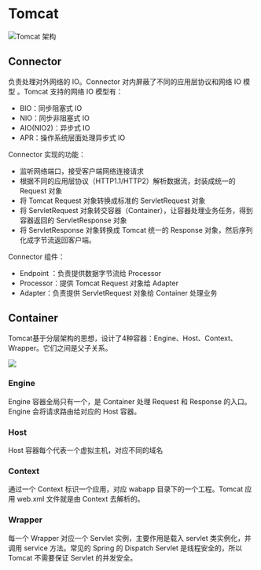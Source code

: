 # Tomcat

![Tomcat 架构](https://upload-images.jianshu.io/upload_images/28203940-3532e40a6922909d.png?imageMogr2/auto-orient/strip%7CimageView2/2/w/1240)

## Connector

负责处理对外网络的 IO。Connector 对内屏蔽了不同的应用层协议和网络 IO 模型 。Tomcat 支持的网络 IO 模型有：

- BIO：同步阻塞式 IO
- NIO：同步非阻塞式 IO
- AIO(NIO2)：异步式 IO
- APR：操作系统层面处理异步式 IO

Connector 实现的功能：

- 监听网络端口，接受客户端网络连接请求
- 根据不同的应用层协议（HTTP1.1/HTTP2）解析数据流，封装成统一的 Request 对象
- 将 Tomcat Request 对象转换成标准的 ServletRequest 对象
- 将 ServletRequest 对象转交容器（Container），让容器处理业务任务，得到容器返回的 ServletResponse 对象
- 将 ServletResponse 对象转换成 Tomcat 统一的 Response 对象，然后序列化成字节流返回客户端。

Connector 组件：

- Endpoint ：负责提供数据字节流给 Processor
- Processor：提供 Tomcat Request 对象给 Adapter 
- Adapter：负责提供 ServletRequest 对象给 Container 处理业务

## Container

Tomcat基于分层架构的思想，设计了4种容器：Engine、Host、Context、Wrapper。它们之间是父子关系。

![](https://upload-images.jianshu.io/upload_images/28203940-c1a2208d5ca39f57.png?imageMogr2/auto-orient/strip%7CimageView2/2/w/1240)

### Engine

Engine 容器全局只有一个，是 Container 处理 Request 和 Response 的入口。Engine 会将请求路由给对应的 Host 容器。

### Host

Host 容器每个代表一个虚拟主机，对应不同的域名

### Context

通过一个 Context 标识一个应用，对应 wabapp 目录下的一个工程。Tomcat 应用 web.xml 文件就是由 Context 去解析的。

### Wrapper

每一个  Wrapper 对应一个 Servlet 实例，主要作用是载入 servlet 类实例化，并调用 service 方法。常见的 Spring 的 Dispatch Servlet 是线程安全的，所以 Tomcat 不需要保证  Servlet 的并发安全。